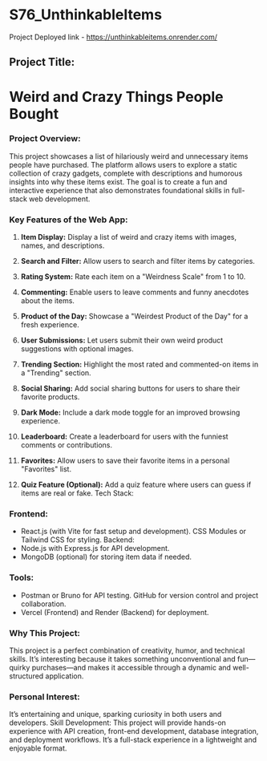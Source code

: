 # S76_UnthinkableItems
Project Deployed link - https://unthinkableitems.onrender.com/

## Project Title:
# Weird and Crazy Things People Bought

### Project Overview:
This project showcases a list of hilariously weird and unnecessary items people have purchased. The platform allows users to explore a static collection of crazy gadgets, complete with descriptions and humorous insights into why these items exist. The goal is to create a fun and interactive experience that also demonstrates foundational skills in full-stack web development.

### Key Features of the Web App:

1. **Item Display:** Display a list of weird and crazy items with images, names, and descriptions.  

2. **Search and Filter:** Allow users to search and filter items by categories.  
3. **Rating System:** Rate each item on a "Weirdness Scale" from 1 to 10.  
4. **Commenting:** Enable users to leave comments and funny anecdotes about the items.  
5. **Product of the Day:** Showcase a "Weirdest Product of the Day" for a fresh experience.  
6. **User Submissions:** Let users submit their own weird product suggestions with optional images.  
7. **Trending Section:** Highlight the most rated and commented-on items in a "Trending" section.  
8. **Social Sharing:** Add social sharing buttons for users to share their favorite products.  
9. **Dark Mode:** Include a dark mode toggle for an improved browsing experience.  
10. **Leaderboard:** Create a leaderboard for users with the funniest comments or contributions.  
11. **Favorites:** Allow users to save their favorite items in a personal "Favorites" list.  
12. **Quiz Feature (Optional):** Add a quiz feature where users can guess if items are real or fake.  Tech Stack:

### Frontend:
- React.js (with Vite for fast setup and development).
CSS Modules or Tailwind CSS for styling.
Backend:
- Node.js with Express.js for API development.
- MongoDB (optional) for storing item data if needed.

### Tools:

- Postman or Bruno for API testing.
GitHub for version control and project collaboration.
- Vercel (Frontend) and Render (Backend) for deployment.

### Why This Project:
This project is a perfect combination of creativity, humor, and technical skills. It’s interesting because it takes something unconventional and fun—quirky purchases—and makes it accessible through a dynamic and well-structured application.

### Personal Interest: 
It’s entertaining and unique, sparking curiosity in both users and developers.
Skill Development: This project will provide hands-on experience with API creation, front-end development, database integration, and deployment workflows. It’s a full-stack experience in a lightweight and enjoyable format.

